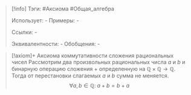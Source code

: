 > [!info]
> Тэги: #Аксиома #Общая_алгебра  
> 
> Использует: *-*
> Примеры: *-*
> 
> Ссылки: *-*
> 
> Эквивалентности: *-*
> Обобщения: *-*

> [!axiom]+ Аксиомa коммутативности сложения рациональных чисел
> Рассмотрим два произвольных рациональных числа $a$ и $b$ и бинарную операцию сложения $+$ определенную на $\mathbb{Q \times Q \rightarrow Q}$. Тогда от перестановки слагаемых $a$ и $b$ сумма не меняется.
> $$\forall a, b \in \mathbb Q: \; a + b = b + a$$